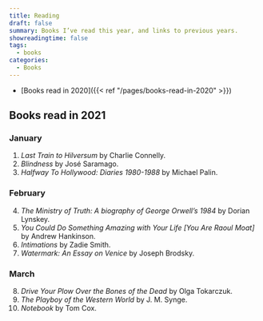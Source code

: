 ```yaml
---
title: Reading
draft: false
summary: Books I’ve read this year, and links to previous years.
showreadingtime: false
tags:
  - books
categories:
  - Books
---
```

- [Books read in 2020]({{< ref "/pages/books-read-in-2020" >}})

## Books read in 2021

### January

1. _Last Train to Hilversum_ by Charlie Connelly.
2. _Blindness_ by José Saramago.
3. _Halfway To Hollywood: Diaries 1980-1988_ by Michael Palin.

### February

4. _The Ministry of Truth: A biography of George Orwell’s 1984_ by Dorian Lynskey.
5. _You Could Do Something Amazing with Your Life [You Are Raoul Moat]_ by Andrew Hankinson.
6. _Intimations_ by Zadie Smith.
7. _Watermark: An Essay on Venice_ by Joseph Brodsky.

### March

8. _Drive Your Plow Over the Bones of the Dead_ by Olga Tokarczuk.
9. _The Playboy of the Western World_ by J. M. Synge.
10. _Notebook_ by Tom Cox.